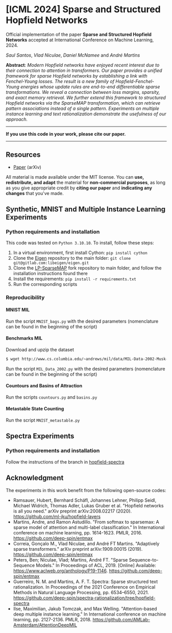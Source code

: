# [ICML 2024] Sparse and Structured Hopfield Networks
Official implementation of the paper **Sparse and Structured Hopfield Networks** accepted at International Conference on Machine Learning, 2024.

*Saul Santos*, *Vlad Niculae*, *Daniel McNamee* and *André Martins*

**Abstract**: *Modern Hopfield networks have enjoyed recent interest due to their connection to attention in transformers. Our paper provides a unified framework for sparse Hopfield networks by establishing a link with Fenchel-Young losses. The result is a new family of Hopfield-Fenchel-Young energies whose update rules are end-to-end differentiable sparse transformations. We reveal a connection between loss margins, sparsity, and exact memory retrieval. We further extend this framework to structured Hopfield networks via the SparseMAP transformation, which can retrieve pattern associations instead of a single pattern. Experiments on multiple instance learning and text rationalization demonstrate the usefulness of our approach.*

----------

**If you use this code in your work, please cite our paper.**

----------

## Resources

- [Paper](http://arxiv.org/abs/2402.13725) (arXiv)

All material is made available under the MIT license. You can **use, redistribute, and adapt** the material for **non-commercial purposes**, as long as you give appropriate credit by **citing our paper** and **indicating any changes** that you've made.


## Synthetic, MNIST and Multiple Instance Learning Experiments
### Python requirements and installation

This code was tested on `Python 3.10.10`. To install, follow these steps:

1. In a virtual environment, first install Cython: `pip install cython`
2. Clone the [Eigen](https://gitlab.com/libeigen/eigen.git) repository to the main folder: `git clone git@gitlab.com:libeigen/eigen.git`
3. Clone the [LP-SparseMAP](https://github.com/nunonmg/lp-sparsemap) fork repository to main folder, and follow the installation instructions found there
4. Install the requirements: `pip install -r requirements.txt`
5. Run the corresponding scripts

### Reproducibility
#### MNIST MIL
Run the script `MNIST_bags.py` with the desired parameters (nomenclature can be found in the beginning of the script)

#### Benchmarks MIL

Download and upzip the dataset

```bash
$ wget http://www.cs.columbia.edu/~andrews/mil/data/MIL-Data-2002-Musk-Corel-Trec9-MATLAB.tgz 
```

Run the script `MIL_Data_2002.py` with the desired parameters (nomenclature can be found in the beginning of the script)

#### Countours and Basins of Attraction
Run the scripts `countours.py` and `basins.py` 

#### Metastable State Counting
Run the script `MNIST_metastable.py`

## Spectra Experiments
### Python requirements and installation
Follow the instructions of the branch in [hopfield-spectra](https://github.com/deep-spin/spectra-rationalization/tree/hopfield-spectra)

## Acknowledgment

The experiments in this work benefit from the following open-source codes:
* Ramsauer, Hubert, Bernhard Schäfl, Johannes Lehner, Philipp Seidl, Michael Widrich, Thomas Adler, Lukas Gruber et al. "Hopfield networks is all you need." arXiv preprint arXiv:2008.02217 (2020). https://github.com/ml-jku/hopfield-layers
* Martins, Andre, and Ramon Astudillo. "From softmax to sparsemax: A sparse model of attention and multi-label classification." In International conference on machine learning, pp. 1614-1623. PMLR, 2016. https://github.com/deep-spin/entmax
* Correia, Gonçalo M., Vlad Niculae, and André FT Martins. "Adaptively sparse transformers." arXiv preprint arXiv:1909.00015 (2019). https://github.com/deep-spin/entmax
* Peters, Ben; Niculae, Vlad; Martins, André FT. "Sparse Sequence-to-Sequence Models." In Proceedings of ACL, 2019. [Online] Available: https://www.aclweb.org/anthology/P19-1146.  https://github.com/deep-spin/entmax
* Guerreiro, N. M. and Martins, A. F. T. Spectra: Sparse structured text rationalization. In Proceedings of the 2021 Conference on Empirical Methods in Natural Language Processing, pp. 6534–6550, 2021. https://github.com/deep-spin/spectra-rationalization/tree/hopfield-spectra
* Ilse, Maximilian, Jakub Tomczak, and Max Welling. "Attention-based deep multiple instance learning." In International conference on machine learning, pp. 2127-2136. PMLR, 2018. https://github.com/AMLab-Amsterdam/AttentionDeepMIL

